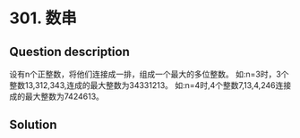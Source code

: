 # 301. 数串 

## Question description


设有n个正整数，将他们连接成一排，组成一个最大的多位整数。
 如:n=3时，3个整数13,312,343,连成的最大整数为34331213。
 如:n=4时,4个整数7,13,4,246连接成的最大整数为7424613。




## Solution

